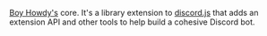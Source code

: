 [Boy Howdy's](https://github.com/sides/boy-howdy) core. It's a library extension to [discord.js](https://github.com/discordjs/discord.js) that adds an extension API and other tools to help build a cohesive Discord bot.

